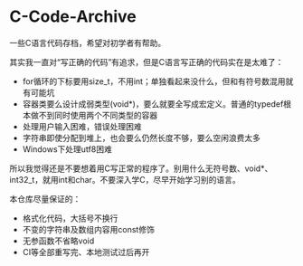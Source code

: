# C-Code-Archive

一些C语言代码存档，希望对初学者有帮助。

其实我一直对“写正确的代码”有追求，但是C语言写正确的代码实在是太难了：

* for循环的下标要用size_t，不用int；单独看起来没什么，但和有符号数混用就有可能坑
* 容器类要么设计成弱类型(void*)，要么就要全写成宏定义。普通的typedef根本做不到同时使用两个不同类型的容器
* 处理用户输入困难，错误处理困难
* 字符串即使分配到堆上，也会要么仍然长度不够，要么空闲浪费太多
* Windows下处理utf8困难

所以我觉得还是不要想着用C写正常的程序了。别用什么无符号数、void*、int32_t，就用int和char。不要深入学C，尽早开始学习别的语言。

本仓库尽量保证的：

* 格式化代码，大括号不换行
* 不变的字符串及数组内容用const修饰
* 无参函数不省略void
* CI等全部重写完、本地测试过后再开
